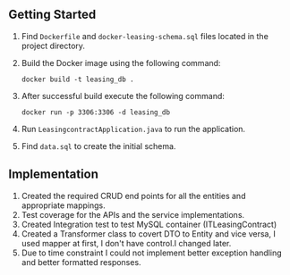 ## Getting Started

1. Find `Dockerfile` and `docker-leasing-schema.sql` files located in the project
   directory.

2. Build the Docker image using the following command:

   ```shell
   docker build -t leasing_db .

3. After successful build execute the following command:

   ```shell
   docker run -p 3306:3306 -d leasing_db

4. Run `LeasingcontractApplication.java` to run the application.

5. Find `data.sql` to create the initial schema. 

## Implementation

  1. Created the required CRUD end points for all the entities and appropriate 
     mappings.
  2. Test coverage for the APIs and the service implementations.
  3. Created Integration test to test MySQL container (ITLeasingContract)
  4. Created a Transformer class to covert DTO to Entity and vice versa, I used 
     mapper at first, I don't have control.I changed later.
  5. Due to time constraint I could not implement better exception handling and better 
     formatted responses.
    

